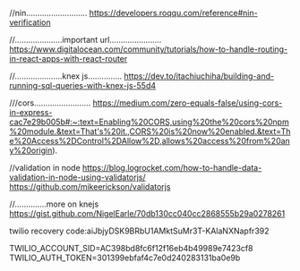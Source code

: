 //nin...........................
https://developers.roqqu.com/reference#nin-verification

//.....................important url.......................
https://www.digitalocean.com/community/tutorials/how-to-handle-routing-in-react-apps-with-react-router

//.....................knex js...............
https://dev.to/itachiuchiha/building-and-running-sql-queries-with-knex-js-55d4

///cors.........................
https://medium.com/zero-equals-false/using-cors-in-express-cac7e29b005b#:~:text=Enabling%20CORS,using%20the%20cors%20npm%20module.&text=That's%20it.,CORS%20is%20now%20enabled.&text=The%20Access%2DControl%2DAllow%2D,allows%20access%20from%20any%20origin).

//validation in node
https://blog.logrocket.com/how-to-handle-data-validation-in-node-using-validatorjs/
https://github.com/mikeerickson/validatorjs

//..............more on knejs
https://gist.github.com/NigelEarle/70db130cc040cc2868555b29a0278261


twilio recovery code:aiJbjyDSK9BRbU1AMktSuMr3T-KAlaNXNapfr392


TWILIO_ACCOUNT_SID=AC398bd8fc6f12f16eb4b49989e7423cf8
TWILIO_AUTH_TOKEN=301399ebfaf4c7e0d240283131ba0e9b


